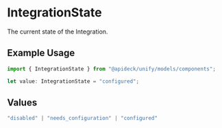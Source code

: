 # IntegrationState

The current state of the Integration.

## Example Usage

```typescript
import { IntegrationState } from "@apideck/unify/models/components";

let value: IntegrationState = "configured";
```

## Values

```typescript
"disabled" | "needs_configuration" | "configured"
```